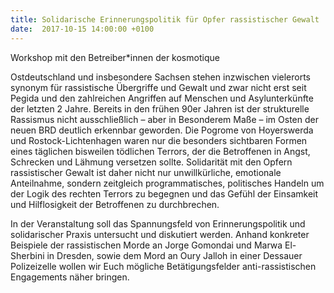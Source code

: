 ```yaml
---
title: Solidarische Erinnerungspolitik für Opfer rassistischer Gewalt
date:  2017-10-15 14:00:00 +0100
---
```


Workshop mit den Betreiber*innen der kosmotique



Ostdeutschland und insbesondere Sachsen stehen inzwischen vielerorts synonym für rassistische Übergriffe und Gewalt und zwar
nicht erst seit Pegida und den zahlreichen Angriffen auf Menschen und Asylunterkünfte der letzten 2 Jahre. Bereits in den
frühen 90er Jahren ist der strukturelle Rassismus nicht ausschließlich – aber in Besonderem Maße – im Osten der neuen BRD
deutlich erkennbar geworden. Die Pogrome von Hoyerswerda und Rostock-Lichtenhagen waren nur die besonders sichtbaren Formen
eines täglichen bisweilen tödlichen Terrors, der die Betroffenen in Angst, Schrecken und Lähmung versetzen sollte. Solidarität
mit den Opfern rassistischer Gewalt ist daher nicht nur unwillkürliche, emotionale Anteilnahme, sondern zeitgleich programmatisches,
politisches Handeln um der Logik des rechten Terrors zu begegnen und das Gefühl der Einsamkeit und Hilflosigkeit der Betroffenen
zu durchbrechen.


In der Veranstaltung soll das Spannungsfeld von Erinnerungspolitik und solidarischer Praxis untersucht und diskutiert werden.
Anhand konkreter Beispiele der rassistischen Morde an Jorge Gomondai und Marwa El-Sherbini in Dresden, sowie dem Mord an Oury
Jalloh in einer Dessauer Polizeizelle wollen wir Euch mögliche Betätigungsfelder anti-rassistischen Engagements näher bringen.


